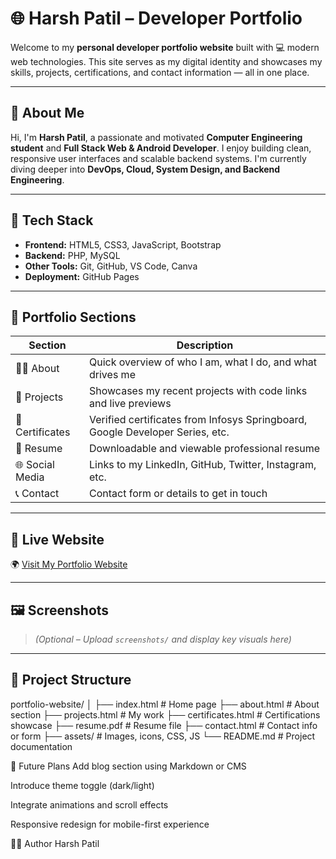 # 🌐 Harsh Patil – Developer Portfolio

Welcome to my **personal developer portfolio website** built with 💻 modern web technologies. This site serves as my digital identity and showcases my skills, projects, certifications, and contact information — all in one place.

---

## 🧾 About Me

Hi, I'm **Harsh Patil**, a passionate and motivated **Computer Engineering student** and **Full Stack Web & Android Developer**. I enjoy building clean, responsive user interfaces and scalable backend systems. I'm currently diving deeper into **DevOps, Cloud, System Design, and Backend Engineering**.

---

## 🧰 Tech Stack

- **Frontend:** HTML5, CSS3, JavaScript, Bootstrap  
- **Backend:** PHP, MySQL  
- **Other Tools:** Git, GitHub, VS Code, Canva  
- **Deployment:** GitHub Pages

---

## 📂 Portfolio Sections

| Section       | Description                                                                 |
|---------------|-----------------------------------------------------------------------------|
| 🧑‍💼 About        | Quick overview of who I am, what I do, and what drives me                 |
| 💼 Projects     | Showcases my recent projects with code links and live previews             |
| 📜 Certificates | Verified certificates from Infosys Springboard, Google Developer Series, etc. |
| 📄 Resume       | Downloadable and viewable professional resume                               |
| 🌐 Social Media | Links to my LinkedIn, GitHub, Twitter, Instagram, etc.                     |
| 📞 Contact      | Contact form or details to get in touch                                    |

---

## 🔗 Live Website

🌍 [Visit My Portfolio Website](https://your-username.github.io/portfolio)

---

## 🖼️ Screenshots

> *(Optional – Upload `screenshots/` and display key visuals here)*

---

## 📁 Project Structure

portfolio-website/
│
├── index.html # Home page
├── about.html # About section
├── projects.html # My work
├── certificates.html # Certifications showcase
├── resume.pdf # Resume file
├── contact.html # Contact info or form
├── assets/ # Images, icons, CSS, JS
└── README.md # Project documentation


🧠 Future Plans
Add blog section using Markdown or CMS

Introduce theme toggle (dark/light)

Integrate animations and scroll effects

Responsive redesign for mobile-first experience

🙋‍♂️ Author
Harsh Patil
